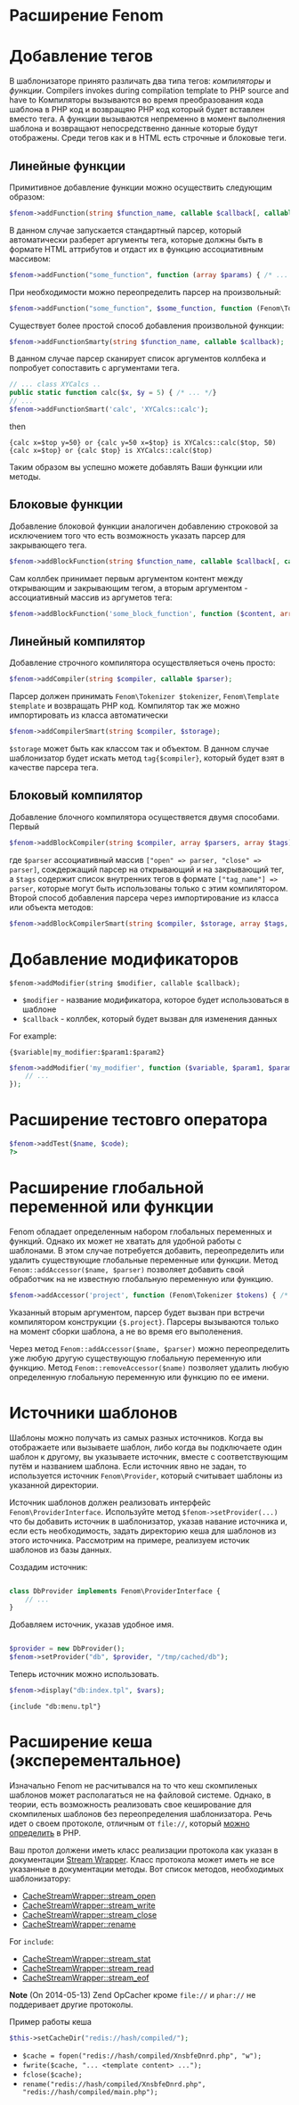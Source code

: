 Расширение Fenom
================

# Добавление тегов

В шаблонизаторе принято различать два типа тегов: _компиляторы_ и _функции_.
Compilers invokes during compilation template to PHP source and have to
Компиляторы вызываются во время преобразования кода шаблона в PHP код и возвращяю PHP код который будет вставлен вместо тега.
А функции вызываются непременно в момент выполнения шаблона и возвращают непосредственно данные которые будут отображены.
Среди тегов как и в HTML есть строчные и блоковые теги.

## Линейные функции

Примитивное добавление функции можно осуществить следующим образом:

```php
$fenom->addFunction(string $function_name, callable $callback[, callable $parser]);
```

В данном случае запускается стандартный парсер, который автоматически разберет аргументы тега, которые должны быть в формате HTML аттрибутов и отдаст их в функцию ассоциативным массивом:
```php
$fenom->addFunction("some_function", function (array $params) { /* ... */ });
```
При необходимости можно переопределить парсер на произвольный:
```php
$fenom->addFunction("some_function", $some_function, function (Fenom\Tokenizer $tokenizer, Fenom\Template $template) { /* parse tag */});
```
Существует более простой способ добавления произвольной функции:

```php
$fenom->addFunctionSmarty(string $function_name, callable $callback);
```

В данном случае парсер сканирует список аргументов коллбека и попробует сопоставить с аргументами тега.

```php
// ... class XYCalcs ..
public static function calc($x, $y = 5) { /* ... */}
// ...
$fenom->addFunctionSmart('calc', 'XYCalcs::calc');
```
then
```smarty
{calc x=$top y=50} or {calc y=50 x=$top} is XYCalcs::calc($top, 50)
{calc x=$top} or {calc $top} is XYCalcs::calc($top)
```
Таким образом вы успешно можете добавлять Ваши функции или методы.

## Блоковые функции

Добавление блоковой функции аналогичен добавлению строковой за исключением того что есть возможность указать парсер для закрывающего тега.

```php
$fenom->addBlockFunction(string $function_name, callable $callback[, callable $parser_open[, callable $parser_close]]);
```

Сам коллбек принимает первым аргументом контент между открывающим и закрывающим тегом, а вторым аргументом - ассоциативный массив из аргуметов тега:
```php
$fenom->addBlockFunction('some_block_function', function ($content, array $params) { /* ... */});
```

## Линейный компилятор

Добавление строчного компилятора осуществляеться очень просто:

```php
$fenom->addCompiler(string $compiler, callable $parser);
```

Парсер должен принимать `Fenom\Tokenizer $tokenizer`, `Fenom\Template $template` и возвращать PHP код.
Компилятор так же можно импортировать из класса автоматически

```php
$fenom->addCompilerSmart(string $compiler, $storage);
```

`$storage` может быть как классом так и объектом. В данном случае шаблонизатор будет искать метод `tag{$compiler}`, который будет взят в качестве парсера тега.

## Блоковый компилятор

Добавление блочного компилятора осуществяется двумя способами. Первый

```php
$fenom->addBlockCompiler(string $compiler, array $parsers, array $tags);
```

где `$parser` ассоциативный массив `["open" => parser, "close" => parser]`, сождержащий парсер на открывающий и на закрывающий тег, а `$tags` содержит список внутренних тегов в формате `["tag_name"] => parser`, которые могут быть использованы только с этим компилятором.
Второй способ добавления парсера через импортирование из класса или объекта методов:

```php
$fenom->addBlockCompilerSmart(string $compiler, $storage, array $tags, array $floats);
```

# Добавление модификаторов

```
$fenom->addModifier(string $modifier, callable $callback);
```

* `$modifier` - название модификатора, которое будет использоваться в шаблоне
* `$callback` - коллбек, который будет вызван для изменения данных

For example:

```smarty
{$variable|my_modifier:$param1:$param2}
```

```php
$fenom->addModifier('my_modifier', function ($variable, $param1, $param2) {
    // ...
});
```

# Расширение тестовго оператора

```php
$fenom->addTest($name, $code);
?>
```

# Расширение глобальной переменной или функции

Fenom обладает определенным набором глобальных переменных и функций. Однако их может не хватать для удобной работы с шаблонами.
В этом случае потребуется добавить, переопределить или удалить существующие глобальные переменные или функции.
Метод `Fenom::addAccessor($name, $parser)` позволяет добавить свой обработчик на не известную глобальную переменную или функцию.

```php
$fenom->addAccessor('project', function (Fenom\Tokenizer $tokens) { /* code */ }); 
```

Указанный вторым аргументом, парсер будет вызван при встречи компилятором конструкции `{$.project}`.
Парсеры вызываются только на момент сборки шаблона, а не во время его выполенения.

Через метод `Fenom::addAccessor($name, $parser)` можно переопределить уже любую другую существующую глобальную переменную или функцию.
Метод `Fenom::removeAccessor($name)` позволяет удалить любую определенную глобальную переменную или функцию по ее имени.

# Источники шаблонов

Шаблоны можно получать из самых разных источников.
Когда вы отображаете или вызываете шаблон, либо когда вы подключаете один шаблон к другому, вы указываете источник,
вместе с соответствующим путём и названием шаблона. Если источник явно не задан, то используется источник `Fenom\Provider`,
который считывает шаблоны из указанной директории.

Источник шаблонов должен реализовать интерфейс `Fenom\ProviderInterface`.
Используйте метод `$fenom->setProvider(...)`  что бы добавить источник в шаблонизатор, указав навание источника и, если есть необходимость,
задать директорию кеша для шаблонов из этого источника. Рассмотрим на примере, реализуем источик шаблонов из базы данных.

Создадим источник:

```php

class DbProvider implements Fenom\ProviderInterface {
    // ...
}

```

Добавляем источник, указав удобное имя.

```php

$provider = new DbProvider();
$fenom->setProvider("db", $provider, "/tmp/cached/db");
```

Теперь источник можно использовать.

```php
$fenom->display("db:index.tpl", $vars);
```

```smarty
{include "db:menu.tpl"}
```

# Расширение кеша (эксперементальное)

Изначально Fenom не расчитывался на то что кеш скомпиленых шаблонов может располагаться не на файловой системе.
Однако, в теории, есть возможность реализовать свое кеширование для скомпиленых шаблонов без переопределения шаблонизатора.
Речь идет о своем протоколе, отличным от `file://`, который [можно определить](http://php.net/manual/en/class.streamwrapper.php) в PHP.

Ваш протол должени иметь класс реализации протокола как указан в документации [Stream Wrapper](http://www.php.net/manual/en/class.streamwrapper.php).
Класс протокола может иметь не все указанные в документации методы. Вот список методов, необходимых шаблонизатору:

* [CacheStreamWrapper::stream_open](http://www.php.net/manual/en/streamwrapper.stream-open.php)
* [CacheStreamWrapper::stream_write](http://www.php.net/manual/en/streamwrapper.stream-write.php)
* [CacheStreamWrapper::stream_close](http://www.php.net/manual/en/streamwrapper.stream-close.php)
* [CacheStreamWrapper::rename](http://www.php.net/manual/en/streamwrapper.rename.php)

For `include`:

* [CacheStreamWrapper::stream_stat](http://www.php.net/manual/en/streamwrapper.stream-stat.php)
* [CacheStreamWrapper::stream_read](http://www.php.net/manual/en/streamwrapper.stream-read.php)
* [CacheStreamWrapper::stream_eof](http://www.php.net/manual/en/streamwrapper.stream-eof.php)

**Note**
(On 2014-05-13) Zend OpCacher кроме `file://` и `phar://` не поддеривает другие протоколы.

Пример работы кеша

```php
$this->setCacheDir("redis://hash/compiled/");
```

* `$cache = fopen("redis://hash/compiled/XnsbfeDnrd.php", "w");`
* `fwrite($cache, "... <template content> ...");`
* `fclose($cache);`
* `rename("redis://hash/compiled/XnsbfeDnrd.php", "redis://hash/compiled/main.php");`
